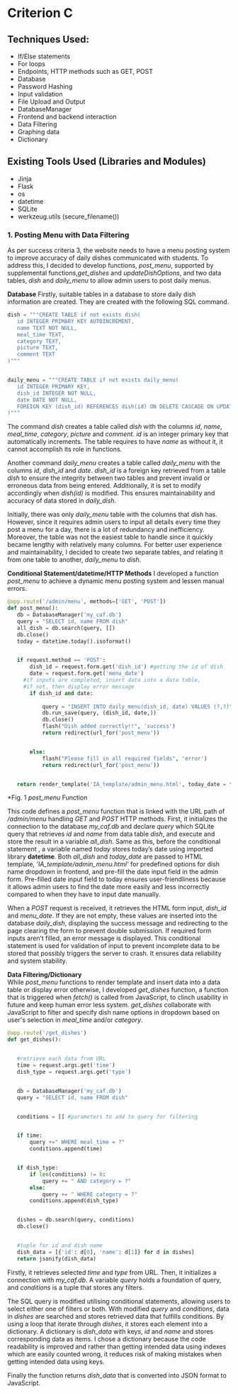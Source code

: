 # Criterion C

## Techniques Used:  

- If/Else statements
- For loops
- Endpoints, HTTP methods such as GET, POST
- Database
- Password Hashing
- Input validation
- File Upload and Output 
- DatabaseManager
- Frontend and backend interaction
- Data Filtering
- Graphing data 
- Dictionary

## Existing Tools Used (Libraries and Modules)
- Jinja
- Flask
- os
- datetime
- SQLite
- werkzeug.utils (secure_filename())


### **1. Posting Menu with Data Filtering**  

  As per success criteria 3, the website needs to have a menu posting system to improve accuracy of daily dishes communicated with students. To address this, I decided to develop functions, *post_menu*, supported by supplemental functions,*get_dishes* and *updateDishOptions*, and two data tables, *dish* and *daily_menu* to allow admin users to post daily menus.  

**Database**
Firstly, suitable tables in a database to store daily dish information are created. They are created with the following SQL command.

```.py
dish = """CREATE TABLE if not exists dish(
   id INTEGER PRIMARY KEY AUTOINCREMENT,
   name TEXT NOT NULL,
   meal_time TEXT,
   category TEXT,
   picture TEXT,
   comment TEXT
)"""


daily_menu = """CREATE TABLE if not exists daily_menu(
   id INTEGER PRIMARY KEY,
   dish_id INTEGER NOT NULL,
   date DATE NOT NULL,
   FOREIGN KEY (dish_id) REFERENCES dish(id) ON DELETE CASCADE ON UPDATE CASCADE
)"""
```  

The command *dish* creates a table called *dish* with the columns *id*, *name*, *meal_time*, *category*, *picture* and *comment*. *id* is an integer primary key that automatically increments. The table requires to have *name* as without it, it cannot accomplish its role in functions.  

Another command *daily_menu* creates a table called *daily_menu* with the columns *id*, *dish_id* and *date*. *dish_id* is a foreign key retrieved from a table *dish* to ensure the integrity between two tables and prevent invalid or erroneous data from being entered.  Additionally, it is set to modify accordingly when *dish(id)* is modified. This ensures maintainability and accuracy of data stored in *daily_dish*.  

Initially, there was only *daily_menu* table with the columns that *dish* has. However, since it requires admin users to input all details every time they post a menu for a day, there is a lot of redundancy and inefficiency. Moreover, the table was not the easiest table to handle since it quickly became lengthy with relatively many columns. For better user experience and maintainability, I decided to create two separate tables, and relating it from one table to another, *daily_menu* to *dish*.
 
**Conditional Statement/datetime/HTTP Methods**
I developed a function *post_menu* to achieve a dynamic menu posting system and lessen manual errors.  

```.py
@app.route('/admin/menu', methods=['GET', 'POST'])
def post_menu():
   db = DatabaseManager('my_caf.db')
   query = "SELECT id, name FROM dish"
   all_dish = db.search(query, [])
   db.close()
   today = datetime.today().isoformat()


   if request.method == 'POST':
       dish_id = request.form.get('dish_id') #getting the id of dish
       date = request.form.get('menu_date')  
	 #if inputs are completed, insert data into a data table,
	 #if not, then display error message
       if dish_id and date:
	     
           query = "INSERT INTO daily_menu(dish_id, date) VALUES (?,?)"
           db.run_save(query, (dish_id, date,))
           db.close()
           flash("Dish added correctly!!", 'success')
           return redirect(url_for('post_menu'))


       else:
           flash("Please fill in all required fields", 'error')
           return redirect(url_for('post_menu'))


   return render_template('IA_template/admin_menu.html', today_date = today, all_dish = all_dish)
```
*Fig. 1 *post_menu* Function

This code defines a *post_menu* function that is linked with the URL path of */admin/menu* handling *GET* and *POST* HTTP methods. First, it initializes the connection to the database *my_caf.db* and declare *query* which SQLite query that retrieves *id* and *name* from data table *dish*, and execute and store the result in a variable *all_dish*. Same as this, before the conditional statement , a variable named *today* stores today’s date using imported library **datetime**. Both *all_dish* and *today_date* are passed to HTML template, *’IA_template/admin_menu.html’* for predefined options for dish name dropdown in frontend, and pre-fill the date input field in the admin form. Pre-filled date input field to today ensures user-friendliness because it allows admin users to find the date more easily and less incorrectly compared to when they have to input date manually. 

When a *POST* request is received, it retrieves the HTML form input, *dish_id* and *menu_date*. If they are not empty, these values are inserted into the database *daily_dish*, displaying the success message and redirecting to the page clearing the form to prevent double submission. If required form inputs aren’t filled, an error message is displayed. This conditional statement is used for validation of input to prevent incomplete data to be stored that possibly triggers the server to crash. It ensures data reliability and system stability. 

**Data Filtering/Dictionary**  
While *post_menu* functions to render template and insert data into a data table or display error otherwise, I developed *get_dishes* function, a function that is triggered when *fetch()* is called from JavaScript,  to clinch usability in future and keep human error less system. *get_dishes* collaborate with JavaScript to filter and specify dish name options in dropdown based on user's selection in *meal_time* and/or *category*. 

```.py
@app.route('/get_dishes')
def get_dishes():


   #retrieve each data from URL
   time = request.args.get('time')
   dish_type = request.args.get('type')


   db = DatabaseManager('my_caf.db')
   query = "SELECT id, name FROM dish"


   conditions = [] #parameters to add to query for filtering


   if time:
       query +=" WHERE meal_time = ?"
       conditions.append(time)


   if dish_type:
       if len(conditions) != 0:
           query += " AND category = ?"
       else:
           query += " WHERE category = ?"
       conditions.append(dish_type)


   dishes = db.search(query, conditions)
   db.close()


   #tuple for id and dish name
   dish_data = [{'id': d[0], 'name': d[1]} for d in dishes]
   return jsonify(dish_data)
```
Firstly, it retrieves selected *time* and *type* from URL. Then, it initializes a connection with *my_caf.db*. A variable *query* holds a foundation of query, and *conditions* is a tuple that stores any filters.  

The SQL query is modified utilising conditional statements, allowing users to select either one of filters or both. With modified *query* and *conditions*, data in *dishes* are searched and stores retrieved data that fulfills conditions. By using a loop that iterate through *dishes*, it stores each element into a dictionary. A dictionary is *dish_data* with keys, *id* and *name* and stores corresponding data as items.  I chose a dictionary because the code readability is improved and rather than getting intended data using indexes which are easily counted wrong, it reduces risk of making mistakes when getting intended data using keys. 

Finally the function returns *dish_data* that is converted into JSON format to JavaScript.  
